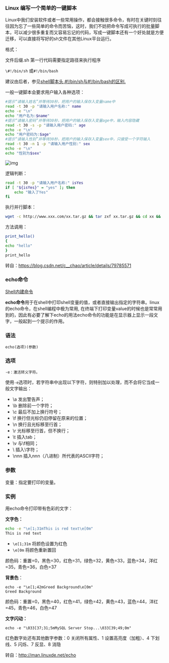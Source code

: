  

### Linux 编写一个简单的一键脚本

Linux中我们安装软件或者一些常用操作，都会接触很多命令，有时在关键时刻往往因为忘了一些简单的命令而苦恼，这时，我们不妨把命令写成可执行的批量脚本，可以减少很多重复而又容易忘记的代码，写成一键脚本还有一个好处就是方便迁移，可以直接将写好的sh文件在其他Linux平台运行。

格式：

 文件后缀.sh 
第一行代码需要指定路径来执行程序

`\#!/bin/sh` 或`#!/bin/bash`

建议由后者，参见[shell脚本头,#!/bin/sh与#!/bin/bash的区别.](https://www.cnblogs.com/jonnyan/p/8798364.html)

一般一键脚本会要求用户输入各种选项：



``` bash
#提示“请输入姓名”并等待30秒，把用户的输入保存入变量name中
read -t 30 -p "请输入用户名称:" name
echo -e "\n"
echo "用户名为:$name"
#提示“请输入密码”并等待30秒，把用户的输入保存入变量age中，输入内容隐藏
read -t 30 -s -p "请输入用户密码:" age
echo -e "\n"
echo "用户密码为:$age"
#提示“请输入性别”并等待30秒，把用户的输入保存入变量sex中，只接受一个字符输入
read -t 30 -n 1 -p "请输入用户性别:" sex
echo -e "\n"
echo "性别为$sex"
```



![img](https://images2018.cnblogs.com/blog/350840/201808/350840-20180808132543286-1566541324.png)

 

逻辑判断：

``` bash
read -t 30 -p "请输入用户名称:" isYes
if [ "${isYes}" = "yes" ]; then
    echo "输入了Yes"
fi
```

执行并行脚本：

``` bash
wget -c http://www.xxx.com/xx.tar.gz && tar zxf xx.tar.gz && cd xx && ./install.sh
```

方法调用：

``` bash
print_hello()
{
echo "hello"
}
print_hello
```

转自：https://blog.csdn.net/c__chao/article/details/79785571

### echo命令

[Shell内建命令](http://man.linuxde.net/sub/shell%e5%86%85%e5%bb%ba%e5%91%bd%e4%bb%a4)

**echo命令**用于在shell中打印shell变量的值，或者直接输出指定的字符串。linux的echo命令，在shell编程中极为常用, 在终端下打印变量value的时候也是常常用到的，因此有必要了解下echo的用法echo命令的功能是在显示器上显示一段文字，一般起到一个提示的作用。

### 语法

```
echo(选项)(参数)
```

### 选项

```
-e：激活转义字符。
```

使用`-e`选项时，若字符串中出现以下字符，则特别加以处理，而不会将它当成一般文字输出：

- \a 发出警告声；
- \b 删除前一个字符；
- \c 最后不加上换行符号；
- \f 换行但光标仍旧停留在原来的位置；
- \n 换行且光标移至行首；
- \r 光标移至行首，但不换行；
- \t 插入tab；
- \v 与\f相同；
- \\ 插入\字符；
- \nnn 插入nnn（八进制）所代表的ASCII字符；

### 参数

变量：指定要打印的变量。

### 实例

用echo命令打印带有色彩的文字：

**文字色：**

``` bash
echo -e "\e[1;31mThis is red text\e[0m"
This is red text
```

- `\e[1;31m` 将颜色设置为红色
- `\e[0m` 将颜色重新置回

颜色码：重置=0，黑色=30，红色=31，绿色=32，黄色=33，蓝色=34，洋红=35，青色=36，白色=37

**背景色**：

```
echo -e "\e[1;42mGreed Background\e[0m"
Greed Background
```

颜色码：重置=0，黑色=40，红色=41，绿色=42，黄色=43，蓝色=44，洋红=45，青色=46，白色=47

**文字闪动：**

```
echo -e "\033[37;31;5mMySQL Server Stop...\033[39;49;0m"
```

红色数字处还有其他数字参数：0 关闭所有属性、1 设置高亮度（加粗）、4 下划线、5 闪烁、7 反显、8 消隐

转自：http://man.linuxde.net/echo